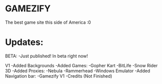 # GAMEZIFY
The best game site this side of America :0

# Updates:
BETA:
-Just published! In beta right now!

V1
-Added Backgrounds
-Added Games:
  -Gopher Kart
  -BitLife
  -Snow Rider 3D
-Added Proxies:
  -Nebula
  -Rammerhead
  -Windows Emulator
-Added Navigation bar:
  -Gamezify V1
  -Credits (Not Finished)

